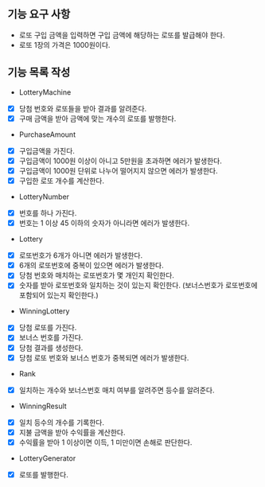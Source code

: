 ## 기능 요구 사항
- 로또 구입 금액을 입력하면 구입 금액에 해당하는 로또를 발급해야 한다.
- 로또 1장의 가격은 1000원이다.

## 기능 목록 작성

- LotteryMachine
- [x] 당첨 번호와 로또들을 받아 결과를 알려준다.
- [x] 구매 금액을 받아 금액에 맞는 개수의 로또를 발행한다.

- PurchaseAmount
- [x] 구입금액을 가진다.
- [x] 구입금액이 1000원 이상이 아니고 5만원을 초과하면 에러가 발생한다.
- [x] 구입금액이 1000원 단위로 나누어 떨어지지 않으면 에러가 발생한다.
- [x] 구입한 로또 개수를 계산한다.

- LotteryNumber
- [x] 번호를 하나 가진다.
- [x] 번호는 1 이상 45 이하의 숫자가 아니라면 에러가 발생한다.   

- Lottery
- [x] 로또번호가 6개가 아니면 에러가 발생한다.
- [x] 6개의 로또번호에 중복이 있으면 에러가 발생한다.
- [x] 당첨 번호와 매치하는 로또번호가 몇 개인지 확인한다.
- [x] 숫자를 받아 로또번호와 일치하는 것이 있는지 확인한다. (보너스번호가 로또번호에 포함되어 있는지 확인한다.)

- WinningLottery
- [x] 당첨 로또를 가진다.
- [x] 보너스 번호를 가진다.
- [x] 당첨 결과를 생성한다. 
- [x] 당첨 로또 번호와 보너스 번호가 중복되면 에러가 발생한다.

- Rank
- [x] 일치하는 개수와 보너스번호 매치 여부를 알려주면 등수를 알려준다.

- WinningResult
- [x] 일치 등수의 개수를 기록한다.
- [x] 지불 금액을 받아 수익률을 계산한다.
- [x] 수익률을 받아 1 이상이면 이득, 1 미만이면 손해로 판단한다.

- LotteryGenerator
- [x] 로또를 발행한다.
